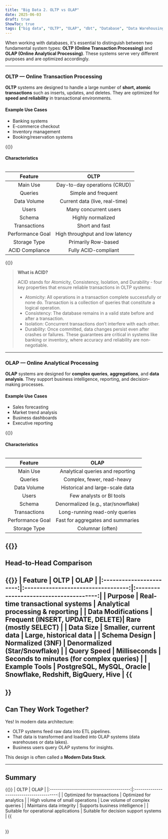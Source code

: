 ```yaml
---
title: "Big Data 2. OLTP vs OLAP"
date: 2025-06-03
draft: true
ShowToc: true
tags: ["big data", "OLTP", "OLAP", "dbt", "Database", "Data Warehousing", "SQL"]
---
```



When working with databases, it's essential to distinguish between two fundamental system types: **OLTP (Online Transaction Processing)** and **OLAP (Online Analytical Processing)**. These systems serve very different purposes and are optimized accordingly.

---

### OLTP — Online Transaction Processing

**OLTP** systems are designed to handle a large number of **short, atomic transactions** such as inserts, updates, and deletes. They are optimized for **speed and reliability** in transactional environments.

#### Example Use Cases
- Banking systems
- E-commerce checkout
- Inventory management
- Booking/reservation systems

{{<table>}}
#### Characteristics
| Feature            | OLTP                                 |
|:--------------------:|:---------------------------------------:|
| Main Use           | Day-to-day operations (CRUD)          |
| Queries            | Simple and frequent                   |
| Data Volume        | Current data (live, real-time)        |
| Users              | Many concurrent users                 |
| Schema             | Highly normalized                    |
| Transactions       | Short and fast                        |
| Performance Goal   | High throughput and low latency       |
| Storage Type       | Primarily Row-based                    |
| ACID Compliance    | Fully ACID-compliant                  |
{{</table>}}

>**What is ACID?**
>
>ACID stands for Atomicity, Consistency, Isolation, and Durability - four key properties that ensure reliable transactions in OLTP systems:
>
>- Atomicity: All operations in a transaction complete successfully or none do. Transaction is a collection of queries that constitute a logical operation.
>- Consistency: The database remains in a valid state before and after a transaction.
>- Isolation: Concurrent transactions don’t interfere with each other.
>- Durability: Once committed, data changes persist even after crashes or failures.
>These guarantees are critical in systems like banking or inventory, where accuracy and reliability are non-negotiable.
---

### OLAP — Online Analytical Processing

**OLAP** systems are designed for **complex queries**, **aggregations**, and **data analysis**. They support business intelligence, reporting, and decision-making processes.

#### Example Use Cases
- Sales forecasting
- Market trend analysis
- Business dashboards
- Executive reporting

{{<table>}}
#### Characteristics
| Feature            | OLAP                                  |
|:--------------------:|:----------------------------------------:|
| Main Use           | Analytical queries and reporting       |
| Queries            | Complex, fewer, read-heavy             |
| Data Volume        | Historical and large-scale data        |
| Users              | Few analysts or BI tools               |
| Schema             | Denormalized (e.g., star/snowflake)    |
| Transactions       | Long-running read-only queries         |
| Performance Goal   | Fast for aggregates and summaries      |
| Storage Type       | Columnar (often)                      |
{{</table>}}
---

## Head-to-Head Comparison
{{<table>}}
| Feature               | OLTP                            | OLAP                                |
|:-----------------------:|:----------------------------------:|:--------------------------------------:|
| Purpose               | Real-time transactional systems | Analytical processing & reporting    |
| Data Modifications    | Frequent (INSERT, UPDATE, DELETE)| Rare (mostly SELECT)                 |
| Data Size             | Smaller, current data            | Large, historical data               |
| Schema Design         | Normalized (3NF)                 | Denormalized (Star/Snowflake)        |
| Query Speed           | Milliseconds                    | Seconds to minutes (for complex queries) |
| Example Tools         | PostgreSQL, MySQL, Oracle        | Snowflake, Redshift, BigQuery, Hive  |
{{</table>}}
---

## Can They Work Together?

Yes! In modern data architecture:
- OLTP systems feed raw data into ETL pipelines.
- That data is transformed and loaded into OLAP systems (data warehouses or data lakes).
- Business users query OLAP systems for insights.

This design is often called a **Modern Data Stack**.

---

## Summary
{{<table>}}
| OLTP                                   | OLAP                                   |
|:----------------------------------------:|:----------------------------------------:|
| Optimized for transactions             | Optimized for analytics                |
| High volume of small operations        | Low volume of complex queries          |
| Maintains data integrity               | Supports business intelligence         |
| Suitable for operational applications  | Suitable for decision support systems  |
{{</table>}}